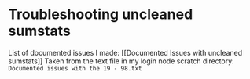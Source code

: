 # Troubleshooting uncleaned sumstats

List of documented issues I made: [[Documented Issues with uncleaned sumstats]]
Taken from the text file in my login node scratch directory: `Documented issues with the 19 - 98.txt`

